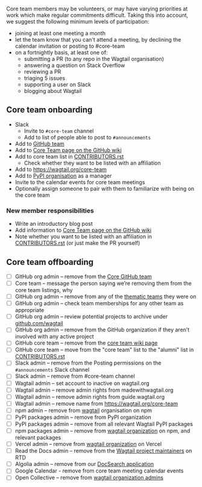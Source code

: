 Core team members may be volunteers, or may have varying priorities at work which make regular commitments difficult. Taking this into account, we suggest the following minimum levels of participation:

 - joining at least one meeting a month
 - let the team know that you can't attend a meeting, by declining the calendar invitation or posting to #core-team
 - on a fortnightly basis, at least one of:
   - submitting a PR (to any repo in the Wagtail organisation)
   - answering a question on Stack Overflow
   - reviewing a PR
   - triaging 5 issues
   - supporting a user on Slack
   - blogging about Wagtail

## Core team onboarding

- Slack
  - Invite to `#core-team` channel
  - Add to list of people able to post to `#announcements`
- Add to [GitHub team](https://github.com/orgs/wagtail/teams/core/members)
- Add to [Core Team page on the GitHub wiki](https://github.com/wagtail/wagtail/wiki/Wagtail-core-team)
- Add to core team list in [CONTRIBUTORS.rst](https://github.com/wagtail/wagtail/blob/main/CONTRIBUTORS.rst)
  - Check whether they want to be listed with an affiliation
- Add to https://wagtail.org/core-team
- Add to [PyPI organisation](https://pypi.org/manage/organization/wagtail/people/) as a manager
- Invite to the calendar events for core team meetings
- Optionally assign someone to pair with them to familiarize with being on the core team

### New member responsibilities

- Write an introductory blog post
- Add information to [Core Team page on the GitHub wiki](https://github.com/wagtail/wagtail/wiki/Wagtail-core-team)
- Note whether you want to be listed with an affiliation in [CONTRIBUTORS.rst](https://github.com/wagtail/wagtail/blob/main/CONTRIBUTORS.rst) (or just make the PR yourself)

## Core team offboarding

- [ ] GitHub org admin – remove from the [Core GitHub team](https://github.com/orgs/wagtail/teams/core/members)
- [ ] Core team – message the person saying we’re removing them from the core team listings, why
- [ ] GitHub org admin – remove from any of the [thematic teams](https://github.com/orgs/wagtail/teams) they were on
- [ ] GitHub org admin – check team memberships for any other team as appropriate
- [ ] GitHub org admin – review potential projects to archive under [github.com/wagtail](https://github.com/wagtail)
- [ ] GitHub org admin – remove from the GitHub organization if they aren’t involved with any active project
- [ ] GitHub core team – remove from the [core team wiki page](https://github.com/wagtail/wagtail/wiki/Wagtail-core-team)
- [ ] GitHub core team – move from the "core team" list to the "alumni" list in [CONTRIBUTORS.rst](https://github.com/wagtail/wagtail/blob/main/CONTRIBUTORS.rst)
- [ ] Slack admin – remove from the Posting permissions on the `#announcements` Slack channel
- [ ] Slack admin – remove from #core-team channel
- [ ] Wagtail admin – set account to inactive on wagtail.org
- [ ] Wagtail admin – remove admin rights from madewithwagtail.org
- [ ] Wagtail admin – remove admin rights from guide.wagtail.org
- [ ] Wagtail admin – remove name from https://wagtail.org/core-team
- [ ] npm admin – remove from [wagtail](https://www.npmjs.com/org/wagtail) organisation on npm
- [ ] PyPI packages admin – remove from PyPI organization
- [ ] PyPI packages admin – remove from all relevant Wagtail PyPI packages
- [ ] npm packages admin – remove from [wagtail organization](https://www.npmjs.com/org/wagtail) on npm, and relevant packages
- [ ] Vercel admin – remove from [wagtail organization](https://vercel.com/wagtail) on Vercel
- [ ] Read the Docs admin – remove from the [Wagtail project maintainers](https://readthedocs.org/dashboard/wagtail/users/) on RTD
- [ ] Algolia admin – remove from our [DocSearch application](https://github.com/wagtail/wagtail/wiki/Documentation-search)
- [ ] Google Calendar - remove from core team meeting calendar events
- [ ] Open Collective – remove from [wagtail organization admins](https://opencollective.com/wagtail)
